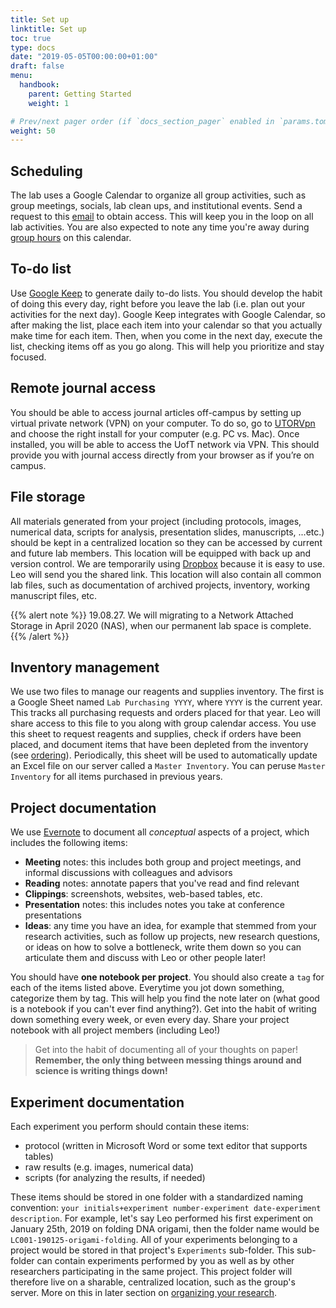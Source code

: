 ```yaml
---
title: Set up
linktitle: Set up
toc: true
type: docs
date: "2019-05-05T00:00:00+01:00"
draft: false
menu: 
  handbook:
    parent: Getting Started
    weight: 1

# Prev/next pager order (if `docs_section_pager` enabled in `params.toml`)
weight: 50
---
```



## Scheduling

The lab uses a Google Calendar to organize all group activities, such as group meetings, socials, lab clean ups, and institutional events. Send a request to this [email](lytchoulab@gmail.com) to obtain access. This will keep you in the loop on all lab activities. You are also expected to note any time you're away during [group hours](/handbook/hours#grouphours) on this calendar.

## To-do list

Use [Google Keep](https://keep.google.com) to generate daily to-do lists. You should develop the habit of doing this every day, right before you leave the lab (i.e. plan out your activities for the next day). Google Keep integrates with Google Calendar, so after making the list, place each item into your calendar so that you actually make time for each item. Then, when you come in the next day, execute the list, checking items off as you go along. This will help you prioritize and stay focused.

## Remote journal access

You should be able to access journal articles off-campus by setting up virtual private network (VPN) on your computer. To do so, go to [UTORVpn](http://vpn.utoronto.ca/) and choose the right install for your computer (e.g. PC vs. Mac). Once installed, you will be able to access the UofT network via VPN. This should provide you with journal access directly from your browser as if you’re on campus.

## File storage

All materials generated from your project (including protocols, images, numerical data, scripts for analysis, presentation slides, manuscripts, ...etc.) should be kept in a centralized location so they can be accessed by current and future lab members. This location will be equipped with back up and version control. We are temporarily using [Dropbox](https://www.dropbox.com/h) because it is easy to use. Leo will send you the shared link. This location will also contain all common lab files, such as documentation of archived projects, inventory, working manuscript files, etc.

{{% alert note %}}
19.08.27. We will migrating to a Network Attached Storage in April 2020 (NAS), when our permanent lab space is complete.
{{% /alert %}}


## Inventory management

We use two files to manage our reagents and supplies inventory. The first is a Google Sheet named `Lab Purchasing YYYY`, where `YYYY` is the current year. This tracks all purchasing requests and orders placed for that year. Leo will share access to this file to you along with group calendar access. You use this sheet to request reagents and supplies, check if orders have been placed, and document items that have been depleted from the inventory (see [ordering](/handbook/ordering)). Periodically, this sheet will be used to automatically update an Excel file on our server called a `Master Inventory`. You can peruse `Master Inventory` for all items purchased in previous years.


## Project documentation

We use [Evernote](https://evernote.com/) to document all *conceptual* aspects of a project, which includes the following items:

- **Meeting** notes: this includes both group and project meetings, and informal discussions with colleagues and advisors
- **Reading** notes: annotate papers that you've read and find relevant
- **Clippings**: screenshots, websites, web-based tables, etc.
- **Presentation** notes: this includes notes you take at conference presentations
- **Ideas**: any time you have an idea, for example that stemmed from your research activities, such as follow up projects, new research questions, or ideas on how to solve a bottleneck, write them down so you can articulate them and discuss with Leo or other people later!

You should have **one notebook per project**. You should also create a `tag` for each of the items listed above. Everytime you jot down something, categorize them by tag. This will help you find the note later on (what good is a notebook if you can't ever find anything?). Get into the habit of writing down something every week, or even every day. Share your project notebook with all project members (including Leo!)

> Get into the habit of documenting all of your thoughts on paper! **Remember, the only thing between messing things around and science is writing things down!**


## Experiment documentation

Each experiment you perform should contain these items:

- protocol (written in Microsoft Word or some text editor that supports tables)
- raw results (e.g. images, numerical data)
- scripts (for analyzing the results, if needed)

These items should be stored in one folder with a standardized naming convention: `your initials+experiment number-experiment date-experiment description`. For example, let's say Leo performed his first experiment on January 25th, 2019 on folding DNA origami, then the folder name would be `LC001-190125-origami-folding`. All of your experiments belonging to a project would be stored in that project's `Experiments` sub-folder. This sub-folder can contain experiments performed by you as well as by other researchers participating in the same project. This project folder will therefore live on a sharable, centralized location, such as the group's server. More on this in later section on [organizing your research](/handbook/whatisresearch).